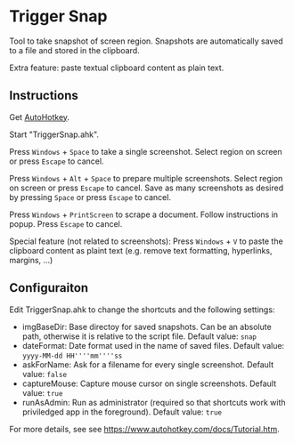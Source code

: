 Trigger Snap
============

Tool to take snapshot of screen region. Snapshots are automatically
saved to a file and stored in the clipboard.

Extra feature: paste textual clipboard content as plain text.


Instructions
------------

Get [AutoHotkey](https://www.autohotkey.com/).

Start "TriggerSnap.ahk".

Press `Windows` + `Space` to take a single screenshot.
Select region on screen or press `Escape` to cancel.

Press `Windows` + `Alt` + `Space` to prepare multiple screenshots.
Select region on screen or press `Escape` to cancel. 
Save as many screenshots as desired by pressing `Space` or press
`Escape` to cancel.

Press `Windows` + `PrintScreen` to scrape a document.
Follow instructions in popup. Press `Escape` to cancel.

Special feature (not related to screenshots):
Press `Windows` + `V` to paste the clipboard content as
plaint text (e.g. remove text formatting, hyperlinks, margins, ...)


Configuraiton
-------------

Edit TriggerSnap.ahk to change the shortcuts and the following settings:

 * imgBaseDir: Base directoy for saved snapshots. Can be an absolute path, otherwise it is relative to the script file. Default value: `snap`
 * dateFormat: Date format used in the name of saved files. Default value: `yyyy-MM-dd HH''''mm''''ss`
 * askForName: Ask for a filename for every single screenshot. Default value: `false`
 * captureMouse: Capture mouse cursor on single screenshots. Default value: `true`
 * runAsAdmin: Run as administrator (required so that shortcuts work with priviledged app in the foreground). Default value: `true`

For more details, see see https://www.autohotkey.com/docs/Tutorial.htm.

